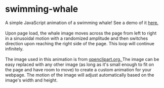 # swimming-whale
A simple JavaScript animation of a swimming whale! See a demo of it <a href="https://susiebutler.com/project-swimming-whale/" target="_blank">here.</a>
<br><br>Upon page load, the whale image moves across the page from left to right in a sinusoidal motion with a randomized amplitude and then switches direction upon reaching the right side of the page. This loop will continue infinitely. 
<br><br>The image used in this animation is from <a href="https://openclipart.org/detail/168920/baleine" target="_blank">openclipart.org.
</a> The image can be easy replaced with any other image (as long as it's small enough to fit on the page and have room to move) to create a custom animation for your webpage. The motion of the image will adjust automatically based on the image's width and height.
